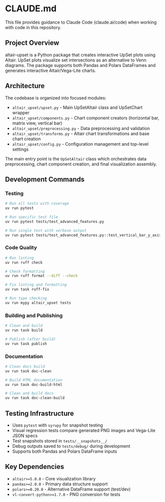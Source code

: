 # CLAUDE.md

This file provides guidance to Claude Code (claude.ai/code) when working with code in this repository.

## Project Overview

altair-upset is a Python package that creates interactive UpSet plots using Altair. UpSet plots visualize set intersections as an alternative to Venn diagrams. The package supports both Pandas and Polars DataFrames and generates interactive Altair/Vega-Lite charts.

## Architecture

The codebase is organized into focused modules:

- `altair_upset/upset.py` - Main UpSetAltair class and UpSetChart wrapper
- `altair_upset/components.py` - Chart component creators (horizontal bar, matrix view, vertical bar)  
- `altair_upset/preprocessing.py` - Data preprocessing and validation
- `altair_upset/transforms.py` - Altair chart transformations and base chart creation
- `altair_upset/config.py` - Configuration management and top-level settings

The main entry point is the `UpSetAltair` class which orchestrates data preprocessing, chart component creation, and final visualization assembly.

## Development Commands

### Testing
```bash
# Run all tests with coverage
uv run pytest

# Run specific test file
uv run pytest tests/test_advanced_features.py

# Run single test with verbose output
uv run pytest tests/test_advanced_features.py::test_vertical_bar_y_axis_orient_right -v
```

### Code Quality
```bash
# Run linting
uv run ruff check

# Check formatting  
uv run ruff format --diff --check

# Fix linting and formatting
uv run task ruff-fix

# Run type checking
uv run mypy altair_upset tests
```

### Building and Publishing
```bash
# Clean and build
uv run task build

# Publish (after build)
uv run task publish
```

### Documentation
```bash
# Clean docs build
uv run task doc-clean

# Build HTML documentation
uv run task doc-build-html

# Clean and build docs
uv run task doc-clean-build
```

## Testing Infrastructure

- Uses `pytest` with `syrupy` for snapshot testing
- Visual regression tests compare generated PNG images and Vega-Lite JSON specs
- Test snapshots stored in `tests/__snapshots__/`
- Debug outputs saved to `tests/debug/` during development
- Supports both Pandas and Polars DataFrame inputs

## Key Dependencies

- `altair>=5.0.0` - Core visualization library
- `pandas>=2.0.0` - Primary data structure support
- `polars>=0.20.0` - Alternative DataFrame support (test/dev)
- `vl-convert-python>=1.7.0` - PNG conversion for tests